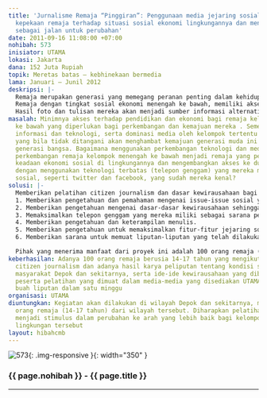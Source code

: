 ```yaml
---
title: 'Jurnalisme Remaja “Pinggiran”: Penggunaan media jejaring sosial untuk meningkatkan
  kepekaan remaja terhadap situasi sosial ekonomi lingkungannya dan mengenalkan kewirausahaan
  sebagai jalan untuk perubahan'
date: 2011-09-16 11:08:00 +07:00
nohibah: 573
inisiator: UTAMA
lokasi: Jakarta
dana: 152 Juta Rupiah
topik: Meretas batas – kebhinekaan bermedia
lama: Januari – Junil 2012
deskripsi: |-
  Remaja merupakan generasi yang memegang peranan penting dalam kehidupan bangsa di masa yang akan datang sehingga perkembangan dan pendidikan mereka merupakan hal yang penting untuk diperhatian. Media, perkembangan teknologi, situasi sosial, ekonomi, dan politik bangsa merupakan hal-hal di lingkungan remaja yang ikut mempengaruhi perkembangan mereka.
  Remaja dengan tingkat sosial ekonomi menengah ke bawah, memiliki akses terbatas terhadap pendidikan dan perekonomian tetapi sebagian besar memiliki akses yang cukup besar terhadap teknolog dan media informasi. Walaupun sejauh ini mereka menggunakannya untuk kepentingan pribadi, cenderung menjadi konsumen pasif dari benda-benda teknologi ini. Keadaan ini menjadi situasi yang potensial untuk mendorong perubahan. Para remaja diajak dan dilatih untuk memaksimalkan penggunaan teknologi yang mereka miliki dan jejaring-jejaring sosial yang sudah mereka kenal, seperti facebook dan twitter, untuk mencari tahu dan mendapatkan gambaran utuh terhadap masalah sosial ekonomi di lingkungannya serta mengembangkan peluang-peluang yang mereka miliki untuk mendapatkan kesempatan yang lebih baik untuk masa depan mereka dan memutus rantai kemiskinan yang membelenggu mereka.
  Hasil foto dan tulisan mereka akan menjadi sumber informasi alternatif bagi lingkungannya yang memotret hal-hal yang tak terlihat media-media besar yang ada. Apresiasi terhadap karya mereka akan meningkatkan rasa percaya diri mereka, kepekaan terhadap lingkungan, dan semangat untuk berkarya di usia muda.
masalah: Minimnya akses terhadap pendidikan dan ekonomi bagi remaja kelompok menengah
  ke bawah yang diperlukan bagi perkembangan dan kemajuan mereka . Sementara kemajuan
  informasi dan teknologi, serta dominasi media oleh kelompok tertentu menjadi tantangan
  yang bila tidak ditangani akan menghambat kemajuan generasi muda ini dan akhirnya
  generasi bangsa. Bagaimana menggunakan perkembangan teknologi dan media untuk membantu
  perkembangan remaja kelompok menengah ke bawah menjadi remaja yang peduli terhadap
  keadaan ekonomi sosial di lingkungannya dan mengembangkan akses ke dunia wirausaha
  dengan menggunakan teknologi terbatas (telepon genggam) yang mereka miliki dan jejaring
  sosial, seperti twitter dan facebook, yang sudah mereka kenal?
solusi: |-
  Memberikan pelatihan citizen journalism dan dasar kewirausahaan bagi para kelompok remaja ini agar mereka memiliki kemampuan untuk:
  1. Memberikan pengetahuan dan pemahaman mengenai issue-issue sosial yang ada di lingkungan mereka.
  2. Memberikan pengetahuan mengenai dasar-dasar kewirausahaan sehingga mereka bisa melihat setiap peluang yang ada di lingkungannya yang dapat digunakan untuk mengatasi masalah-masalah sosial ekonomi di lingkungannya.
  3. Memaksimalkan telepon genggam yang mereka miliki sebagai sarana peliputan berita masalah sosial ekonomi di lingkungannya.
  4. Memberikan pengetahuan dan keterampilan menulis.
  5. Memberikan pengetahuan untuk memaksimalkan fitur-fitur jejaring sosial yang ada di dunia maya.
  6. Memberikan sarana untuk memuat liputan-liputan yang telah dilakukan oleh para remaja peserta pelatihan sebagai sarana penyebaran informasi dan fasillitasi hasil-hasil karya mereka.

  Pihak yang menerima manfaat dari proyek ini adalah 100 orang remaja (14-17 tahun) dari wilayah tersebut. Diharapkan pelatihan ini dapat menjadi stimulus dalam perubahan ke arah yang lebih baik bagi kelompok remaja dan lingkungan tersebut
keberhasilan: Adanya 100 orang remaja berusia 14-17 tahun yang mengikuti pelatihan
  citizen journalism dan adanya hasil karya peliputan tentang kondisi sosial ekonomi
  masyarakat Depok dan sekitarnya, serta ide-ide kewirausahaan yang dibuat oleh para
  peserta pelatihan yang dimuat dalam media-media yang disediakan UTAMA minimal 5
  buah liputan dalam satu minggu
organisasi: UTAMA
diuntungkan: Kegiatan akan dilakukan di wilayah Depok dan sekitarnya, melibatkan 100
  orang remaja (14-17 tahun) dari wilayah tersebut. Diharapkan pelatihan ini dapat
  menjadi stimulus dalam perubahan ke arah yang lebih baik bagi kelompok remaja dan
  lingkungan tersebut
layout: hibahcmb
---
```


![573](/static/img/hibahcmb/573.png){: .img-responsive }{: width="350" }

### {{ page.nohibah }} - {{ page.title }}

---
